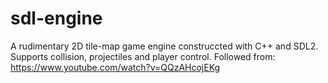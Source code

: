 # sdl-engine
A rudimentary 2D tile-map game engine construccted with C++ and SDL2. Supports collision, projectiles and player control.
Followed from: https://www.youtube.com/watch?v=QQzAHcojEKg
